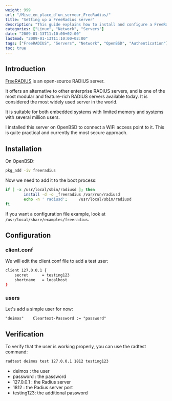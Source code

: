 ```yaml
---
weight: 999
url: "/Mise_en_place_d'un_serveur_FreeRadius/"
title: "Setting up a FreeRadius server"
description: "This guide explains how to install and configure a FreeRadius server on OpenBSD, including basic user setup and verification."
categories: ["Linux", "Network", "Servers"]
date: "2009-01-13T11:10:00+02:00"
lastmod: "2009-01-13T11:10:00+02:00"
tags: ["FreeRADIUS", "Servers", "Network", "OpenBSD", "Authentication"]
toc: true
---
```


## Introduction

[FreeRADIUS](https://fr.wikipedia.org/wiki/FreeRADIUS) is an open-source RADIUS server.

It offers an alternative to other enterprise RADIUS servers, and is one of the most modular and feature-rich RADIUS servers available today. It is considered the most widely used server in the world.

It is suitable for both embedded systems with limited memory and systems with several million users.

I installed this server on OpenBSD to connect a WiFi access point to it. This is quite practical and currently the most secure approach.

## Installation

On OpenBSD:

```bash
pkg_add -iv freeradius
```

Now we need to add it to the boot process:

```bash
if [ -x /usr/local/sbin/radiusd ]; then
        install -d -o _freeradius /var/run/radiusd
        echo -n ' radiusd';     /usr/local/sbin/radiusd
fi
```

If you want a configuration file example, look at `/usr/local/share/examples/freeradius`.

## Configuration

### client.conf

We will edit the client.conf file to add a test user:

```bash
client 127.0.0.1 {
    secret      = testing123
    shortname   = localhost
}
```

### users

Let's add a simple user for now:

```
"deimos"    Cleartext-Password := "password"
```

## Verification

To verify that the user is working properly, you can use the radtest command:

```bash
radtest deimos test 127.0.0.1 1812 testing123
```

- deimos : the user
- password : the password
- 127.0.0.1 : the Radius server
- 1812 : the Radius server port
- testing123: the additional password
